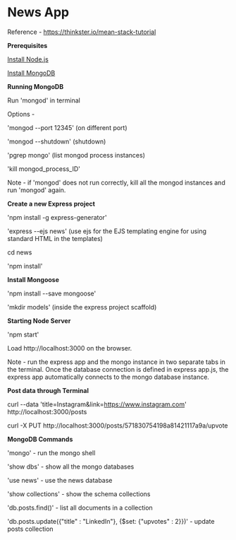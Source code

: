 # News App 

Reference - https://thinkster.io/mean-stack-tutorial

<b>Prerequisites</b>

<a href="https://nodejs.org/en/">Install Node.js</a>

<a href="https://docs.mongodb.org/manual/tutorial/install-mongodb-on-os-x/">Install MongoDB</a>

<b>Running MongoDB</b>

Run 'mongod' in terminal

Options -

  'mongod --port 12345' (on different port)
  
  'mongod --shutdown' (shutdown)
  
  'pgrep mongo' (list mongod process instances)
  
  'kill mongod_process_ID'
  
Note - if 'mongod' does not run correctly, kill all the mongod instances and run 'mongod' again.


<b>Create a new Express project</b>

'npm install -g express-generator'

'express --ejs news'  (use ejs for the EJS templating engine for using standard HTML in the templates)

cd news

'npm install'


<b>Install Mongoose</b>

'npm install --save mongoose'

'mkdir models' (inside the express project scaffold)


<b>Starting Node Server</b>

'npm start'

Load http://localhost:3000 on the browser.


Note - run the express app and the mongo instance in two separate tabs in the terminal. 
Once the database connection is defined in express app.js, the express app automatically connects to the mongo database instance.


<b>Post data through Terminal</b>

curl --data 'title=Instagram&link=https://www.instagram.com' http://localhost:3000/posts

curl -X PUT http://localhost:3000/posts/571830754198a81421117a9a/upvote



<b>MongoDB Commands</b>

'mongo' - run the mongo shell

'show dbs' - show all the mongo databases

'use news' - use the news database 

'show collections' - show the schema collections

'db.posts.find()' - list all documents in a collection

'db.posts.update({"title" : "LinkedIn"}, {$set: {"upvotes" : 2}})' - update posts collection








